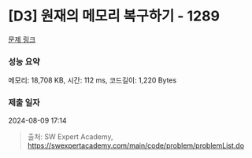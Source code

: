 # [D3] 원재의 메모리 복구하기 - 1289 

[문제 링크](https://swexpertacademy.com/main/code/problem/problemDetail.do?contestProbId=AV19AcoKI9sCFAZN) 

### 성능 요약

메모리: 18,708 KB, 시간: 112 ms, 코드길이: 1,220 Bytes

### 제출 일자

2024-08-09 17:14



> 출처: SW Expert Academy, https://swexpertacademy.com/main/code/problem/problemList.do